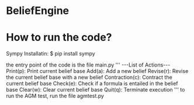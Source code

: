 # BeliefEngine

# How to run the code?
Sympy Installatin: 
$ pip install sympy

the entry point of the code is the file main.py
'''
---List of Actions---
Print(p): Print current belief base
Add(a): Add a new belief
Revise(r): Revise the current belief base with a new belief
Contraction(c): Contract the current belief base
Check(e): Check if a formula is entailed in the belief base
Clear(w): Clear current belief base
Quit(q): Terminate execution
'''
to run the AGM test, run the file agmtest.py
